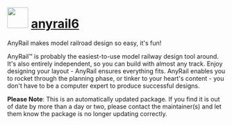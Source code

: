 ﻿# <img src="https://cdn.rawgit.com/mkevenaar/chocolatey-packages/master/icons/AnyRail6.png" width="48" height="48"/> [anyrail6](https://chocolatey.org/packages/anyrail6)

AnyRail makes model railroad design so easy, it's fun!

AnyRail™ is probably the easiest-to-use model railway design tool around. It's also entirely independent, so you can build with almost any track. Enjoy designing your layout - AnyRail ensures everything fits. AnyRail enables you to rocket through the planning phase, or tinker to your heart's content - you don't have to be a computer expert to produce successful designs.


**Please Note**: This is an automatically updated package. If you find it is
out of date by more than a day or two, please contact the maintainer(s) and
let them know the package is no longer updating correctly.
